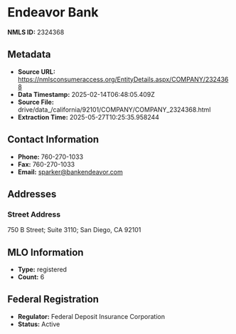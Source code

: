 # Endeavor Bank

**NMLS ID:** 2324368

## Metadata
- **Source URL:** https://nmlsconsumeraccess.org/EntityDetails.aspx/COMPANY/2324368
- **Data Timestamp:** 2025-02-14T06:48:05.409Z
- **Source File:** drive/data_/california/92101/COMPANY/COMPANY_2324368.html
- **Extraction Time:** 2025-05-27T10:25:35.958244

## Contact Information
- **Phone:** 760-270-1033
- **Fax:** 760-270-1033
- **Email:** sparker@bankendeavor.com

## Addresses
### Street Address
750 B Street; Suite 3110; San Diego, CA 92101

## MLO Information
- **Type:** registered
- **Count:** 6

## Federal Registration
- **Regulator:** Federal Deposit Insurance Corporation
- **Status:** Active
